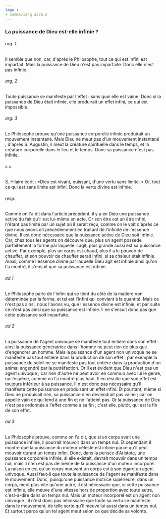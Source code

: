```yaml
---
tags : 
- Summa/Ia/q.25/a.2
---
```


### La puissance de Dieu est-elle infinie ?

###### arg. 1
Il semble que non, car, d'après le Philosophe, tout ce qui est infini est imparfait. Mais la puissance de Dieu n'est pas imparfaite. Donc elle n'est pas infinie. 

###### arg. 2
Toute puissance se manifeste par l'effet : sans quoi elle est vaine. Donc si la puissance de Dieu était infinie, elle produirait un effet infini, ce qui est impossible. 

###### arg. 3
Le Philosophe prouve qu'une puissance corporelle infinie produirait un mouvement instantané. Mais Dieu ne meut pas d'un mouvement instantané ; d'après S. Augustin, il meut la créature spirituelle dans le temps, et la créature corporelle dans le lieu et le temps. Donc sa puissance n'est pas infinie. 

###### s.c.
S. Hilaire écrit : «Dieu est vivant, puissant, d'une vertu sans limite. » Or, tout ce qui est sans limite est infini. Donc la vertu divine est infinie. 

###### resp.
Comme on l'a dit dans l'article précédent, il y a en Dieu une puissance active du fait qu'il est lui-même en acte. Or son être est un être infini, n'étant pas limité par un sujet où il serait reçu, comme on le voit d'après ce que nous avons dit précédemment en traitant de l'infinité de l'essence divine. Il est donc nécessaire que la puissance active de Dieu soit infinie. Car, chez tous les agents on découvre que, plus un agent possède parfaitement la forme par laquelle il agit, plus grande aussi est sa puissance active. Par exemple, plus un corps est chaud, plus il a le pouvoir de chauffer, et son pouvoir de chauffer serait infini, si sa chaleur était infinie. Aussi, comme l'essence divine par laquelle Dieu agit est infinie ainsi qu'on l'a montré, il s'ensuit que sa puissance est infinie. 

###### ad 1
Le Philosophe parle de l'infini qui se tient du côté de la matière non déterminée par la forme, et tel est l'infini qui convient à la quantité. Mais ce n'est pas ainsi, nous l'avons vu, que l'essence divine est infinie, et par suite ce n'est pas ainsi que sa puissance est infinie. Il ne s'ensuit donc pas que cette puissance soit imparfaite. 

###### ad 2
La puissance de l'agent univoque se manifeste tout entière dans son effet : ainsi la puissance génératrice dans l'homme ne peut rien de plus que d'engendrer un homme. Mais la puissance d'un agent non univoque ne se manifeste pas tout entière dans la production de son effet ; par exemple la puissance du soleil ne se manifeste pas tout entière dans la production d'un animal engendré par la putréfaction. Or il est évident que Dieu n'est pas un agent univoque ; car rien d'autre ne peut avoir en commun avec lui le genre, ou l'espèce, comme on l'a montré plus haut. Il en résulte que son effet est toujours inférieur à sa puissance. Il n'est donc pas nécessaire qu'il manifeste cette puissance en produisant un effet infini. Et pourtant, même si Dieu ne produisait rien, sa puissance n'en deviendrait pas vaine ; car on appelle vain ce qui tend à une fin et ne l'atteint pas. Or la puissance de Dieu n'est pas ordonnée à l'effet comme à sa fin ; c'est elle, plutôt, qui est la fin de son effet. 

###### ad 3
Le Philosophe prouve, comme on l'a dit, que si un corps avait une puissance infinie, il pourrait mouvoir dans un temps nul. Et cependant il montre que la puissance du moteur céleste est infinie parce qu'il peut mouvoir durant un temps infini. Donc, dans la pensée d'Aristote, une puissance corporelle infinie, si elle existait, devrait mouvoir dans un temps nul, mais il n'en est pas de même de la puissance d'un moteur incorporel. La raison en est qu'un corps mouvant un corps est à son égard un agent univoque. Aussi faut-il que toute la puissance de l'agent se manifeste dans le mouvement. Donc, puisqu'une puissance motrice supérieure, dans un corps, meut plus vite qu'une autre, il est nécessaire que, si cette puissance est infinie, elle meuve d'une vitesse hors de proportion avec toute autre, c'est-à-dire dans un temps nul. Mais un moteur incorporel est un agent non univoque ; il n'est donc pas nécessaire que toute sa vertu se manifeste dans le mouvement, de telle sorte qu'il meuve lui aussi dans un temps nul. Et surtout parce qu'un tel agent meut selon ce que décide sa volonté. 



